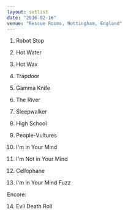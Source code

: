 ```yaml
---
layout: setlist
date: "2016-02-16"
venue: "Rescue Rooms, Nottingham, England"
---
```


 1. Robot Stop

 2. Hot Water

 3. Hot Wax

 4. Trapdoor

 5. Gamma Knife

 6. The River

 7. Sleepwalker

 8. High School

 9. People-Vultures

10. I'm in Your Mind

11. I'm Not in Your Mind

12. Cellophane

13. I'm in Your Mind Fuzz

Encore:

14. Evil Death Roll


